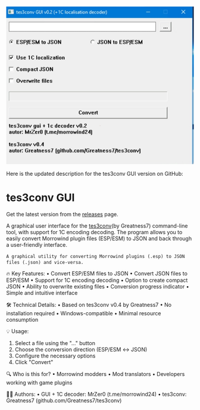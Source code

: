   ![](mail.jpg?raw=true "Title")

Here is the updated description for the tes3conv GUI version on GitHub:

# tes3conv GUI

Get the latest version from the [releases]([[https://github.com/MrZer0/tes3conv_gui]) page.

A graphical user interface for the [tes3conv](https://github.com/Greatness7/tes3conv)(by Greatness7) command-line tool, with support for 1C encoding decoding. The program allows you to easily convert Morrowind plugin files (ESP/ESM) to JSON and back through a user-friendly interface.

```
A graphical utility for converting Morrowind plugins (.esp) to JSON files (.json) and vice-versa.
```

🔥 Key Features:
• Convert ESP/ESM files to JSON
• Convert JSON files to ESP/ESM
• Support for 1C encoding decoding
• Option to create compact JSON
• Ability to overwrite existing files
• Conversion progress indicator
• Simple and intuitive interface

🛠 Technical Details:
• Based on tes3conv v0.4 by Greatness7
• No installation required
• Windows-compatible
• Minimal resource consumption

💡 Usage:
1. Select a file using the "..." button
2. Choose the conversion direction (ESP/ESM ↔ JSON)
3. Configure the necessary options
4. Click "Convert"

🔍 Who is this for?
• Morrowind modders
• Mod translators
• Developers working with game plugins

👨‍💻 Authors:
• GUI + 1C decoder: MrZer0 (t.me/morrowind24)
• tes3conv: Greatness7 (github.com/Greatness7/tes3conv)
